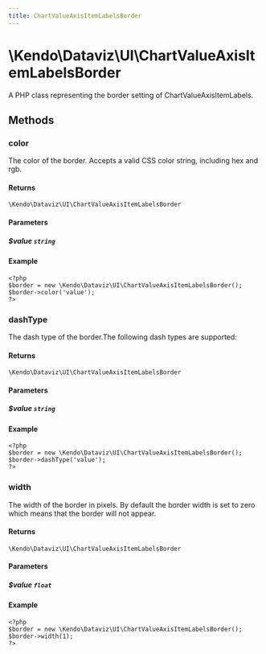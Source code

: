 ```yaml
---
title: ChartValueAxisItemLabelsBorder
---
```


# \Kendo\Dataviz\UI\ChartValueAxisItemLabelsBorder

A PHP class representing the border setting of ChartValueAxisItemLabels.


## Methods

### color
The color of the border. Accepts a valid CSS color string, including hex and rgb.

#### Returns
`\Kendo\Dataviz\UI\ChartValueAxisItemLabelsBorder`

#### Parameters

##### $value `string`



#### Example 
    <?php
    $border = new \Kendo\Dataviz\UI\ChartValueAxisItemLabelsBorder();
    $border->color('value');
    ?>

### dashType
The dash type of the border.The following dash types are supported:

#### Returns
`\Kendo\Dataviz\UI\ChartValueAxisItemLabelsBorder`

#### Parameters

##### $value `string`



#### Example 
    <?php
    $border = new \Kendo\Dataviz\UI\ChartValueAxisItemLabelsBorder();
    $border->dashType('value');
    ?>

### width
The width of the border in pixels. By default the border width is set to zero which means that the border will not appear.

#### Returns
`\Kendo\Dataviz\UI\ChartValueAxisItemLabelsBorder`

#### Parameters

##### $value `float`



#### Example 
    <?php
    $border = new \Kendo\Dataviz\UI\ChartValueAxisItemLabelsBorder();
    $border->width(1);
    ?>

